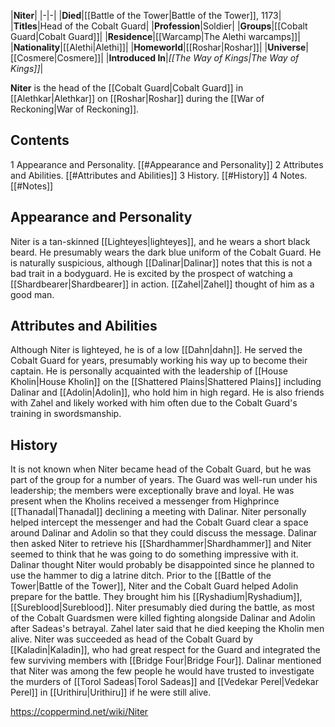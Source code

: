 |**Niter**|
|-|-|
|**Died**|[[Battle of the Tower\|Battle of the Tower]], 1173|
|**Titles**|Head of the Cobalt Guard|
|**Profession**|Soldier|
|**Groups**|[[Cobalt Guard\|Cobalt Guard]]|
|**Residence**|[[Warcamp\|The Alethi warcamps]]|
|**Nationality**|[[Alethi\|Alethi]]|
|**Homeworld**|[[Roshar\|Roshar]]|
|**Universe**|[[Cosmere\|Cosmere]]|
|**Introduced In**|*[[The Way of Kings\|The Way of Kings]]*|

**Niter** is the head of the [[Cobalt Guard\|Cobalt Guard]] in [[Alethkar\|Alethkar]] on [[Roshar\|Roshar]] during the [[War of Reckoning\|War of Reckoning]].

## Contents

1 Appearance and Personality. [[#Appearance and Personality]] 
2 Attributes and Abilities. [[#Attributes and Abilities]] 
3 History. [[#History]] 
4 Notes. [[#Notes]] 


## Appearance and Personality
Niter is a tan-skinned [[Lighteyes\|lighteyes]], and he wears a short black beard. He presumably wears the dark blue uniform of the Cobalt Guard. He is naturally suspicious, although [[Dalinar\|Dalinar]] notes that this is not a bad trait in a bodyguard. He is excited by the prospect of watching a [[Shardbearer\|Shardbearer]] in action. [[Zahel\|Zahel]] thought of him as a good man.

## Attributes and Abilities
Although Niter is lighteyed, he is of a low [[Dahn\|dahn]]. He served the Cobalt Guard for years, presumably working his way up to become their captain. He is personally acquainted with the leadership of [[House Kholin\|House Kholin]] on the [[Shattered Plains\|Shattered Plains]] including Dalinar and [[Adolin\|Adolin]], who hold him in high regard. He is also friends with Zahel and likely worked with him often due to the Cobalt Guard's training in swordsmanship.

## History
It is not known when Niter became head of the Cobalt Guard, but he was part of the group for a number of years. The Guard was well-run under his leadership; the members were exceptionally brave and loyal.
He was present when the Kholins received a messenger from Highprince [[Thanadal\|Thanadal]] declining a meeting with Dalinar. Niter personally helped intercept the messenger and had the Cobalt Guard clear a space around Dalinar and Adolin so that they could discuss the message. Dalinar then asked Niter to retrieve his [[Shardhammer\|Shardhammer]] and Niter seemed to think that he was going to do something impressive with it. Dalinar thought Niter would probably be disappointed since he planned to use the hammer to dig a latrine ditch.
Prior to the [[Battle of the Tower\|Battle of the Tower]], Niter and the Cobalt Guard helped Adolin prepare for the battle. They brought him his [[Ryshadium\|Ryshadium]], [[Sureblood\|Sureblood]]. Niter presumably died during the battle, as most of the Cobalt Guardsmen were killed fighting alongside Dalinar and Adolin after Sadeas's betrayal. Zahel later said that he died keeping the Kholin men alive.
Niter was succeeded as head of the Cobalt Guard by [[Kaladin\|Kaladin]], who had great respect for the Guard and integrated the few surviving members with [[Bridge Four\|Bridge Four]].
Dalinar mentioned that Niter was among the few people he would have trusted to investigate the murders of [[Torol Sadeas\|Torol Sadeas]] and [[Vedekar Perel\|Vedekar Perel]] in [[Urithiru\|Urithiru]] if he were still alive.



https://coppermind.net/wiki/Niter